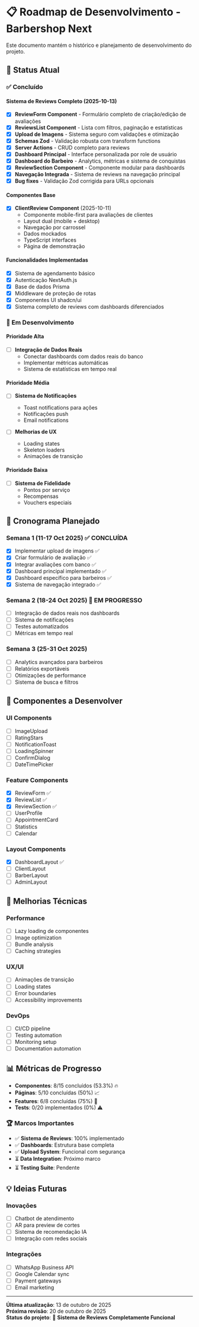 # 📋 Roadmap de Desenvolvimento - Barbershop Next

Este documento mantém o histórico e planejamento de desenvolvimento do projeto.

## 🎯 Status Atual

### ✅ Concluído

#### Sistema de Reviews Completo (2025-10-13)
- [x] **ReviewForm Component** - Formulário completo de criação/edição de avaliações
- [x] **ReviewsList Component** - Lista com filtros, paginação e estatísticas
- [x] **Upload de Imagens** - Sistema seguro com validações e otimização
- [x] **Schemas Zod** - Validação robusta com transform functions
- [x] **Server Actions** - CRUD completo para reviews
- [x] **Dashboard Principal** - Interface personalizada por role de usuário
- [x] **Dashboard do Barbeiro** - Analytics, métricas e sistema de conquistas
- [x] **ReviewSection Component** - Componente modular para dashboards
- [x] **Navegação Integrada** - Sistema de reviews na navegação principal
- [x] **Bug fixes** - Validação Zod corrigida para URLs opcionais

#### Componentes Base
- [x] **ClientReview Component** (2025-10-11)
  - Componente mobile-first para avaliações de clientes
  - Layout dual (mobile + desktop)
  - Navegação por carrossel
  - Dados mockados
  - TypeScript interfaces
  - Página de demonstração

#### Funcionalidades Implementadas
- [x] Sistema de agendamento básico
- [x] Autenticação NextAuth.js
- [x] Base de dados Prisma
- [x] Middleware de proteção de rotas
- [x] Componentes UI shadcn/ui
- [x] Sistema completo de reviews com dashboards diferenciados

### 🚧 Em Desenvolvimento

#### Prioridade Alta
- [ ] **Integração de Dados Reais**
  - Conectar dashboards com dados reais do banco
  - Implementar métricas automáticas
  - Sistema de estatísticas em tempo real

#### Prioridade Média
- [ ] **Sistema de Notificações**
  - Toast notifications para ações
  - Notificações push
  - Email notifications

- [ ] **Melhorias de UX**
  - Loading states
  - Skeleton loaders
  - Animações de transição

#### Prioridade Baixa
- [ ] **Sistema de Fidelidade**
  - Pontos por serviço
  - Recompensas
  - Vouchers especiais

## 📅 Cronograma Planejado

### Semana 1 (11-17 Oct 2025) ✅ **CONCLUÍDA**
- [x] Implementar upload de imagens ✅
- [x] Criar formulário de avaliação ✅
- [x] Integrar avaliações com banco ✅
- [x] Dashboard principal implementado ✅
- [x] Dashboard específico para barbeiros ✅
- [x] Sistema de navegação integrado ✅

### Semana 2 (18-24 Oct 2025) 🚧 **EM PROGRESSO**
- [ ] Integração de dados reais nos dashboards
- [ ] Sistema de notificações
- [ ] Testes automatizados
- [ ] Métricas em tempo real

### Semana 3 (25-31 Oct 2025)
- [ ] Analytics avançados para barbeiros
- [ ] Relatórios exportáveis
- [ ] Otimizações de performance
- [ ] Sistema de busca e filtros

## 🎨 Componentes a Desenvolver

### UI Components
- [ ] ImageUpload
- [ ] RatingStars
- [ ] NotificationToast
- [ ] LoadingSpinner
- [ ] ConfirmDialog
- [ ] DateTimePicker

### Feature Components
- [x] ReviewForm ✅
- [x] ReviewList ✅
- [x] ReviewSection ✅
- [ ] UserProfile
- [ ] AppointmentCard
- [ ] Statistics
- [ ] Calendar

### Layout Components
- [x] DashboardLayout ✅
- [ ] ClientLayout
- [ ] BarberLayout
- [ ] AdminLayout

## 🔧 Melhorias Técnicas

### Performance
- [ ] Lazy loading de componentes
- [ ] Image optimization
- [ ] Bundle analysis
- [ ] Caching strategies

### UX/UI
- [ ] Animações de transição
- [ ] Loading states
- [ ] Error boundaries
- [ ] Accessibility improvements

### DevOps
- [ ] CI/CD pipeline
- [ ] Testing automation
- [ ] Monitoring setup
- [ ] Documentation automation

## 📊 Métricas de Progresso

- **Componentes**: 8/15 concluídos (53.3%) 🔥
- **Páginas**: 5/10 concluídas (50%) 📈
- **Features**: 6/8 concluídas (75%) 🎯
- **Tests**: 0/20 implementados (0%) ⚠️

### 🏆 Marcos Importantes
- ✅ **Sistema de Reviews**: 100% implementado
- ✅ **Dashboards**: Estrutura base completa
- ✅ **Upload System**: Funcional com segurança
- ⏳ **Data Integration**: Próximo marco
- ⏳ **Testing Suite**: Pendente

## 💡 Ideias Futuras

### Inovações
- [ ] Chatbot de atendimento
- [ ] AR para preview de cortes
- [ ] Sistema de recomendação IA
- [ ] Integração com redes sociais

### Integrações
- [ ] WhatsApp Business API
- [ ] Google Calendar sync
- [ ] Payment gateways
- [ ] Email marketing

---

**Última atualização**: 13 de outubro de 2025  
**Próxima revisão**: 20 de outubro de 2025  
**Status do projeto**: 🚀 **Sistema de Reviews Completamente Funcional**
